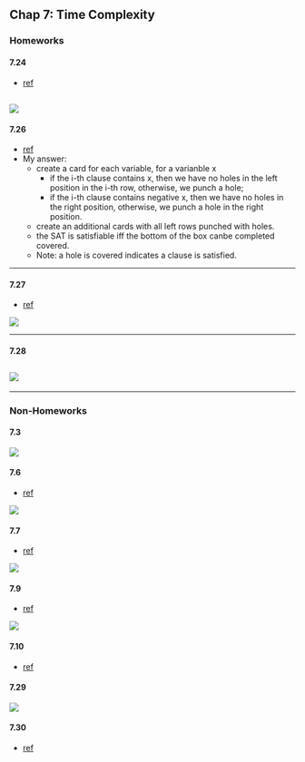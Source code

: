 ## Chap 7: Time Complexity

### Homeworks
#### 7.24
- [ref](http://people.cs.nctu.edu.tw/~sctsai/fc/hw/hw6_sol.pdf)

![](../figs/7-24.PNG)
----

#### 7.26
- [ref](https://github.com/sstephens/sstephens1/blob/master/dev/comp_theory/asst8/asst8c.tex)
- My answer:
  - create a card for each variable, for a varianble x
    - if the i-th clause contains x, then we have no holes in the left position in the i-th row, otherwise, we punch a hole;
    - if the i-th clause contains negative x, then we have no holes in the right position, otherwise, we punch a hole in the right position.
  - create an additional cards with all left rows punched with holes.
  - the SAT is satisfiable iff the bottom of the box canbe completed covered.
  - Note: a hole is covered indicates a clause is satisfied.
  
----

#### 7.27
- [ref](http://cgi.csc.liv.ac.uk/~igor/COMP309/3CP.pdf)

![](../figs/7-27.PNG)

----

#### 7.28
![](../figs/7-28.PNG)
----



---




### Non-Homeworks
#### 7.3
![](../figs/7-3.PNG)

#### 7.6
- [ref](http://cseweb.ucsd.edu/classes/fa01/cse105_B/hw3ans.pdf)

![](../figs/7-6.PNG)

#### 7.7
- [ref](http://cseweb.ucsd.edu/classes/fa01/cse105_B/hw3ans.pdf)

![](../figs/7-7.PNG)

#### 7.9
- [ref](https://web.njit.edu/~marvin/cs341/hw/hwsoln11.pdf)

![](../figs/7-9.PNG)

#### 7.10
- [ref](http://math.stackexchange.com/questions/28194/how-to-show-that-all-dfa-is-in-p)

#### 7.29
![](../figs/7-29.PNG)

#### 7.30
- [ref](http://vorsgald.livejournal.com/39051.html)

